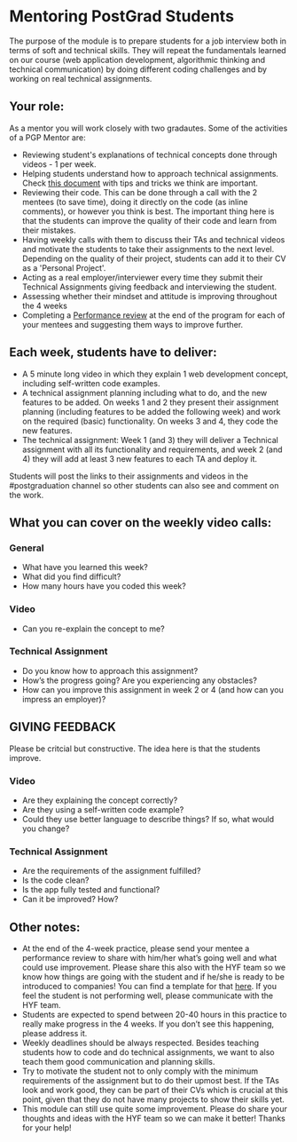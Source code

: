 # Mentoring PostGrad Students

The purpose of the module is to prepare students for a job interview both in terms of soft and technical skills. They will repeat the fundamentals learned on our course (web application development, algorithmic thinking and technical communication) by doing different coding challenges and by working on real technical assignments.

## Your role:
As a mentor you will work closely with two gradautes. Some of the activities of a PGP Mentor are:

- Reviewing student's explanations of technical concepts done through videos - 1 per week. 
- Helping students understand how to approach technical assignments. Check [this document](https://github.com/riccardobevilacqua/technical-assignment-tips) with tips and tricks we think are important.
- Reviewing their code. This can be done through a call with the 2 mentees (to save time), doing it directly on the code (as inline comments), or however you think is best. The important thing here is that the students can improve the quality of their code and learn from their mistakes.
- Having weekly calls with them to discuss their TAs and technical videos and motivate the students to take their assignments to the next level. Depending on the quality of their project, students can add it to their CV as a 'Personal Project'.
- Acting as a real employer/interviewer every time they submit their Technical Assignments giving feedback and interviewing the student.
- Assessing whether their mindset and attitude is improving throughout the 4 weeks
- Completing a [Performance review](https://docs.google.com/document/d/11X69WKezQn7X3TYW14RoV6RDiJM-G0HEhX7jT5ddDVo/copy) at the end of the program for each of your mentees and suggesting them ways to improve further.

## Each week, students have to deliver:

- A 5 minute long video in which they explain 1 web development concept, including self-written code examples.
- A technical assignment planning including what to do, and the new features to be added. On weeks 1 and 2 they present their assignment planning (including features to be added the following week) and work on the required (basic) functionality. On weeks 3 and 4, they code the new features.
- The technical assignment: Week 1 (and 3) they will deliver a Technical assignment with all its functionality and requirements, and week 2 (and 4) they will add at least 3 new features to each TA and deploy it.

Students will post the links to their assignments and videos in the #postgraduation channel so other students can also see and comment on the work.

## What you can cover on the weekly video calls:
	
### General
- What have you learned this week?
- What did you find difficult?
- How many hours have you coded this week?

### Video
- Can you re-explain the concept to me?

### Technical Assignment
- Do you know how to approach this assignment?
- How’s the progress going? Are you experiencing any obstacles?
- How can you improve this assignment in week 2 or 4 (and how can you impress an employer)?

## GIVING FEEDBACK
Please be critcial but constructive. The idea here is that the students improve.

### Video
- Are they explaining the concept correctly?
- Are they using a self-written code example?
- Could they use better language to describe things? If so, what would you change?

### Technical Assignment
- Are the requirements of the assignment fulfilled?
- Is the code clean?
- Is the app fully tested and functional?
- Can it be improved? How?

## Other notes:
- At the end of the 4-week practice, please send your mentee a performance review to share with him/her what’s going well and what could use improvement. Please share this also with the HYF team so we know how things are going with the student and if he/she is ready to be introduced to companies! You can find a template for that [here](https://docs.google.com/document/d/11X69WKezQn7X3TYW14RoV6RDiJM-G0HEhX7jT5ddDVo/copy). If you feel the student is not performing well, please communicate with the HYF team.
- Students are expected to spend between 20-40 hours in this practice to really make progress in the 4 weeks. If you don’t see this happening, please address it.
- Weekly deadlines should be always respected. Besides teaching students how to code and do technical assignments, we want to also teach them good communication and planning skills.
- Try to motivate the student not to only comply with the minimum requirements of the assignment but to do their upmost best. If the TAs look and work good, they can be part of their CVs which is crucial at this point, given that they do not have many projects to show their skills yet.
- This module can still use quite some improvement. Please do share your thoughts and ideas with the HYF team so we can make it better! Thanks for your help!
